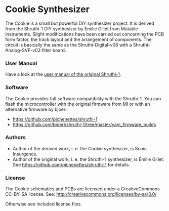 # Cookie Synthesizer

The Cookie is a small but powerful DIY synthesizer project.
It is derived from the Shruthi-1 DIY synthesizer by Émilie Gillet 
from Mutable Instruments.
Slight modifications have been carried out concerning the PCB form factor, the track layout 
and the arrangement of components.
The circuit is basically the same as the Shruthi-Digital-v08 with a Shruthi-Analog-SVF-v03 
filter board.

### User Manual
Have a look at the [user manual of the original Shruthi-1](https://mutable-instruments.net/archive/shruthi/manual/).

### Software
The Cookie provides full software compatibility with the Shruthi-1. You can flash the 
microcontroller with the original firmware from MI or with an alternative firmware by 
bjoeri.
* https://github.com/pichenettes/shruthi-1
* https://github.com/bjoeri/shruthi-1/tree/master/yam_firmware_builds

### Authors
* Author of the derived work, i. e. the Cookie synthesizer, is Sonic Insurgence.
* Author of the original work, i. e. the Shruthi-1 synthesizer, is Émilie Gillet.
See https://github.com/pichenettes/shruthi-1 for details.


### License
The Cookie schematics and PCBs are licensed under a CreativeCommons CC-BY-SA license.
See: http://creativecommons.org/licenses/by-sa/3.0/

Otherwise see included license files.

